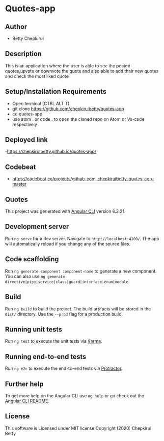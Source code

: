 # Quotes-app

## Author

- Betty Chepkirui

## Description

This is an application where the user is able to see the posted quotes,upvote or downvote the quote and also able to add their new quotes and check the most liked quote

## Setup/Installation Requirements

- Open terminal (CTRL ALT T)
- git clone https://github.com/chepkiruibetty/quotes-app 
- cd quotes-app
- use atom . or code . to open the cloned repo on Atom or Vs-code respectively

## Deployed link

-https://chepkiruibetty.github.io/quotes-app/




## Codebeat

- https://codebeat.co/projects/github-com-chepkiruibetty-quotes-app-master


## Quotes

This project was generated with [Angular CLI](https://github.com/angular/angular-cli) version 8.3.21.

## Development server

Run `ng serve` for a dev server. Navigate to `http://localhost:4200/`. The app will automatically reload if you change any of the source files.

## Code scaffolding

Run `ng generate component component-name` to generate a new component. You can also use `ng generate directive|pipe|service|class|guard|interface|enum|module`.

## Build

Run `ng build` to build the project. The build artifacts will be stored in the `dist/` directory. Use the `--prod` flag for a production build.

## Running unit tests

Run `ng test` to execute the unit tests via [Karma](https://karma-runner.github.io).

## Running end-to-end tests

Run `ng e2e` to execute the end-to-end tests via [Protractor](http://www.protractortest.org/).

## Further help

To get more help on the Angular CLI use `ng help` or go check out the [Angular CLI README](https://github.com/angular/angular-cli/blob/master/README.md).

## License

This software is Licensed under MIT license Copyright (2020) 
Chepkirui Betty
